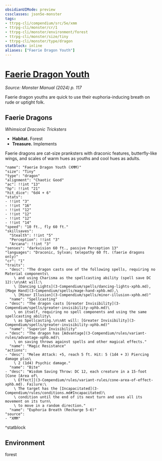 ```yaml
---
obsidianUIMode: preview
cssclasses: json5e-monster
tags:
- ttrpg-cli/compendium/src/5e/xmm
- ttrpg-cli/monster/cr/1
- ttrpg-cli/monster/environment/forest
- ttrpg-cli/monster/size/tiny
- ttrpg-cli/monster/type/dragon
statblock: inline
aliases: ["Faerie Dragon Youth"]
---
```

# [Faerie Dragon Youth](3-Compendium\bestiary\dragon/faerie-dragon-youth-xmm.md)
*Source: Monster Manual (2024) p. 117*  

Faerie dragon youths are quick to use their euphoria-inducing breath on rude or uptight folk.

## Faerie Dragons

*Whimsical Draconic Tricksters*

- **Habitat.** Forest  
- **Treasure.** Implements  

Faerie dragons are cat-size pranksters with draconic features, butterfly-like wings, and scales of warm hues as youths and cool hues as adults.

```statblock
"name": "Faerie Dragon Youth (XMM)"
"size": "Tiny"
"type": "dragon"
"alignment": "Chaotic Good"
"ac": !!int "13"
"hp": !!int "21"
"hit_dice": "6d4 + 6"
"stats":
- !!int "3"
- !!int "16"
- !!int "12"
- !!int "12"
- !!int "12"
- !!int "14"
"speed": "10 ft., fly 60 ft."
"skillsaves":
  "Stealth": !!int "5"
  "Perception": !!int "3"
  "Arcana": !!int "3"
"senses": "darkvision 60 ft., passive Perception 13"
"languages": "Draconic, Sylvan; telepathy 60 ft. (faerie dragons only)"
"cr": "1"
"traits":
- "desc": "The dragon casts one of the following spells, requiring no Material components\
    \ and using Charisma as the spellcasting ability (spell save DC 12):\n\nAt will:\
    \ [Dancing Lights](3-Compendium/spells/dancing-lights-xphb.md), [Mage Hand](3-Compendium/spells/mage-hand-xphb.md),\
    \ [Minor Illusion](3-Compendium/spells/minor-illusion-xphb.md)"
  "name": "Spellcasting"
- "desc": "The dragon casts [Greater Invisibility](3-Compendium/spells/greater-invisibility-xphb.md)\
    \ on itself, requiring no spell components and using the same spellcasting ability\
    \ as Spellcasting.\n\nAt will: [Greater Invisibility](3-Compendium/spells/greater-invisibility-xphb.md)"
  "name": "Superior Invisibility"
- "desc": "The dragon has [Advantage](3-Compendium/rules/variant-rules/advantage-xphb.md)\
    \ on saving throws against spells and other magical effects."
  "name": "Magic Resistance"
"actions":
- "desc": "Melee Attack: +5, reach 5 ft. Hit: 5 (1d4 + 3) Piercing damage plus\
    \ 2 (1d4) Psychic damage."
  "name": "Bite"
- "desc": "Wisdom Saving Throw: DC 12, each creature in a 15-foot [Cone [Area of\
    \ Effect]](3-Compendium/rules/variant-rules/cone-area-of-effect-xphb.md). Failure:\
    \ The target has the [Incapacitated](3-Compendium/rules/conditions.md#Incapacitated)\
    \ condition until the end of its next turn and uses all its movement on its turn\
    \ to move in a random direction."
  "name": "Euphoria Breath (Recharge 5-6)"
"source":
- "XMM"
```
^statblock

## Environment

forest